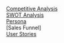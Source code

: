 [Competitive Analysis](/competitive-analysis)  
[SWOT Analysis](/SWOT)  
[Persona](/persona)  
[Sales Funnel]  
[User Stories](/user-stories)
